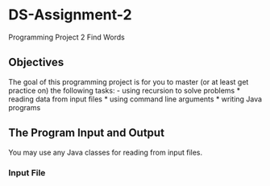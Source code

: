 # DS-Assignment-2

Programming Project 2
Find Words

## Objectives

The goal of this programming project is for you to master (or at least get practice on) the following tasks:
	- using recursion to solve problems
	* reading data from input files
	* using command line arguments
	* writing Java programs

## The Program Input and Output

You may use any Java classes for reading from input files.

### Input File
